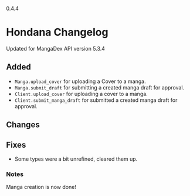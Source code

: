0.4.4

# Hondana Changelog
Updated for MangaDex API version 5.3.4

## Added
- `Manga.upload_cover` for uploading a Cover to a manga.
- `Manga.submit_draft` for submitting a created manga draft for approval.
- `Client.upload_cover` for uploading a cover to a manga.
- `Client.submit_manga_draft` for submitted a created manga draft for approval.

## Changes

## Fixes
- Some types were a bit unrefined, cleared them up.

### Notes
Manga creation is now done!
